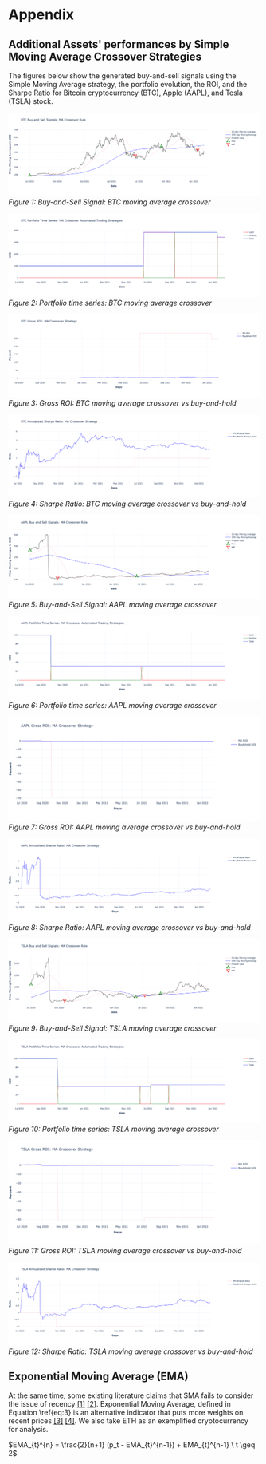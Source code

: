 # Appendix

## Additional Assets' performances by Simple Moving Average Crossover Strategies
The figures below show the generated buy-and-sell signals using the Simple Moving Average strategy, the portfolio evolution, the ROI, and the Sharpe Ratio for Bitcoin cryptocurrency (BTC), Apple (AAPL), and Tesla (TSLA) stock.

![Buy-and-Sell Signal: BTC moving average crossover](https://github.com/SciEcon/SRS2021/blob/main/fig/fig_5_1_aa.png)
*Figure 1: Buy-and-Sell Signal: BTC moving average crossover*

![Portfolio time series: BTC moving average crossover](https://github.com/SciEcon/SRS2021/blob/main/fig/fig_5_1_ab.png)
*Figure 2: Portfolio time series: BTC moving average crossover*

![Gross ROI: BTC moving average crossover](https://github.com/SciEcon/SRS2021/blob/main/fig/fig_5_1_ac.png)
*Figure 3: Gross ROI: BTC moving average crossover vs buy-and-hold*

![Sharpe Ratio: BTC moving average crossover](https://github.com/SciEcon/SRS2021/blob/main/fig/fig_5_1_ad.png)
*Figure 4: Sharpe Ratio: BTC moving average crossover vs buy-and-hold*

![Buy-and-Sell Signal: AAPL moving average crossover](https://github.com/SciEcon/SRS2021/blob/main/fig/fig_5_1_ba.png)
*Figure 5: Buy-and-Sell Signal: AAPL moving average crossover*

![Portfolio time series: AAPL moving average crossover](https://github.com/SciEcon/SRS2021/blob/main/fig/fig_5_1_bb.png)
*Figure 6: Portfolio time series: AAPL moving average crossover*

![Gross ROI: AAPL moving average crossover](https://github.com/SciEcon/SRS2021/blob/main/fig/fig_5_1_bc.png)
*Figure 7: Gross ROI: AAPL moving average crossover vs buy-and-hold*

![Sharpe Ratio: AAPL moving average crossover](https://github.com/SciEcon/SRS2021/blob/main/fig/fig_5_1_bd.png)
*Figure 8: Sharpe Ratio: AAPL moving average crossover vs buy-and-hold*

![Buy-and-Sell Signal: TSLA moving average crossover](https://github.com/SciEcon/SRS2021/blob/main/fig/fig_5_1_ca.png)
*Figure 9: Buy-and-Sell Signal: TSLA moving average crossover*

![Portfolio time series: TSLA moving average crossover](https://github.com/SciEcon/SRS2021/blob/main/fig/fig_5_1_cb.png)
*Figure 10: Portfolio time series: TSLA moving average crossover*

![Gross ROI: TSLA moving average crossover](https://github.com/SciEcon/SRS2021/blob/main/fig/fig_5_1_cc.png)
*Figure 11: Gross ROI: TSLA moving average crossover vs buy-and-hold*

![Sharpe Ratio: TSLA moving average crossover](https://github.com/SciEcon/SRS2021/blob/main/fig/fig_5_1_cd.png)
*Figure 12: Sharpe Ratio: TSLA moving average crossover vs buy-and-hold*

## Exponential Moving Average (EMA)

At the same time, some existing literature claims that SMA fails to consider the issue of recency [[1]](https://www.jstor.org/stable/pdf/1913829.pdf) [[2]](https://par.nsf.gov/servlets/purl/10186768). Exponential Moving Average, defined in Equation \ref{eq:3} is an  alternative indicator that puts more weights on recent prices [[3]](https://www.cambridge.org/core/journals/journal-of-applied-probability/article/abs/an-exponential-movingaverage-sequence-and-point-process-ema1/7CFB5DE9313286DAB7C6EF3D40D62129) [[4]](https://ieeexplore.ieee.org/document/6252962). We also take ETH as an exemplified cryptocurrency for analysis.

$EMA_{t}^{n} = \frac{2}{n+1} (p_t - EMA_{t}^{n-1}) + EMA_{t}^{n-1} \ t \geq 2$

